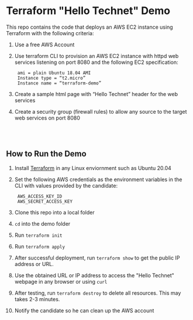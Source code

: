 
# Terraform "Hello Technet" Demo

This repo contains the code that deploys an AWS EC2 instance using Terraform with the following criteria:

1. Use a free AWS Account

2. Use terraform CLI to provision an AWS EC2 instance with httpd web services listening on port 8080 and the following EC2 specification:

        ami = plain Ubuntu 18.04 AMI
        Instance type = “t2.micro”
        Instance name = “terraform-demo”

3. Create a sample html page with “Hello Technet”  header for the web services

4. Create a security group (firewall rules) to allow any source to the target web services on port 8080

<br />
<br />

## How to Run the Demo

1. Install [Terraform](https://www.terraform.io/) in any Linux enviornment such as Ubuntu 20.04

2. Set the following AWS credentials as the environment variables in the CLI with values provided by the candidate:

        AWS_ACCESS_KEY_ID
        AWS_SECRET_ACCESS_KEY

3. Clone this repo into a local folder

4. `cd` into the demo folder

5. Run `terraform init`

6. Run `terraform apply`

7. After successful deployment, run `terraform show` to get the public IP address or URL.

8. Use the obtained URL or IP address to access the "Hello Technet" webpage in any browser or using `curl`

9. After testing, run `terraform destroy` to delete all resources. This may takes 2-3 minutes.

9. Notify the candidate so he can clean up the AWS account
